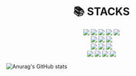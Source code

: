 <div align=center><h1>📚 STACKS</h1></div>
<div align=center> 
    <img src="https://img.shields.io/badge/java-007396?style=for-the-badge&logo=java&logoColor=white">
    <img src="https://img.shields.io/badge/c++-00599C?style=for-the-badge&logo=c%2B%2B&logoColor=white">
    <img src="https://img.shields.io/badge/csharp-#239120?style=for-the-badge&logo=csharp&logoColor=white">
    <img src="https://img.shields.io/badge/python-3776AB?style=for-the-badge&logo=python&logoColor=white">
    <img src="https://img.shields.io/badge/kotlin-#7F52FF?style=for-the-badge&logo=kotlin&logoColor=white">
    <br>
    <img src="https://img.shields.io/badge/mysql-4479A1?style=for-the-badge&logo=mysql&logoColor=white"> 
    <img src="https://img.shields.io/badge/mariaDB-003545?style=for-the-badge&logo=mariaDB&logoColor=white"> 
    <img src="https://img.shields.io/badge/mongoDB-47A248?style=for-the-badge&logo=MongoDB&logoColor=white">
    <br>
    <img src="https://img.shields.io/badge/openGL-#5586A4?style=for-the-badge&logo=opengl&logoColor=white">
    <img src="https://img.shields.io/badge/webGL-#990000?style=for-the-badge&logo=webgl&logoColor=white">
    <img src="https://img.shields.io/badge/android-#3DDC84?style=for-the-badge&logo=android&logoColor=white">
    <br>
    <img src="https://img.shields.io/badge/linux-FCC624?style=for-the-badge&logo=linux&logoColor=black"> 
    <img src="https://img.shields.io/badge/amazonaws-232F3E?style=for-the-badge&logo=amazonaws&logoColor=white"> 
    <img src="https://img.shields.io/badge/github-181717?style=for-the-badge&logo=github&logoColor=white">
    <img src="https://img.shields.io/badge/git-F05032?style=for-the-badge&logo=git&logoColor=white">
    <br>
</div>

![Anurag's GitHub stats][github_stats]

[github_stats]: https://github-readme-stats.vercel.app/api?username=MolruException&show_icons=true&theme=merko